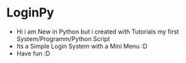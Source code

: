 # LoginPy
- Hi i am New in Python but i created with Tutorials my first System/Programm/Python Script
- Its a Simple Login System with a Mini Menu :D
- Have fun :D
